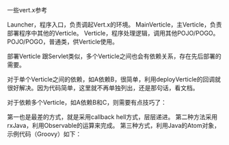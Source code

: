 
一些vert.x参考


Launcher，程序入口，负责调起Vert.x的环境。
MainVerticle，主Verticle，负责部署程序中其他的Verticle。
Verticle，程序处理逻辑，调用其他POJO/POGO。
POJO/POGO，普通类，供Verticle使用。


部署Verticle
跟Servlet类似，多个Verticle之间也会有依赖关系，存在先后部署的需要。

对于单个Verticle之间的依赖，如A依赖B，很简单，利用deployVerticle的回调就很好解决。因为代码简单，这里就不再单独列出，还是那句话，看文档。

对于依赖多个Verticle，如A依赖B和C，则需要有点技巧了：

第一也是最差的方式，就是采用callback hell方式，层层递进。
第二种方法采用rxJava，利用Observable的运算来完成。
第三种方式，利用Java的Atom对象，示例代码（Groovy）如下：